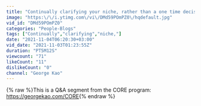 ```yaml
---
title: "Continually clarifying your niche, rather than a one time decision in the beginning..."
image: "https:\/\/i.ytimg.com\/vi\/DMd59POmPZ0\/hqdefault.jpg"
vid_id: "DMd59POmPZ0"
categories: "People-Blogs"
tags: ["Continually","clarifying","niche,"]
date: "2021-11-04T06:20:30+03:00"
vid_date: "2021-11-03T01:23:55Z"
duration: "PT5M12S"
viewcount: "71"
likeCount: "11"
dislikeCount: "0"
channel: "George Kao"
---
```

{% raw %}This is a Q&amp;A segment from the CORE program: <a rel="nofollow" target="blank" href="https://georgekao.com/CORE">https://georgekao.com/CORE</a>{% endraw %}
